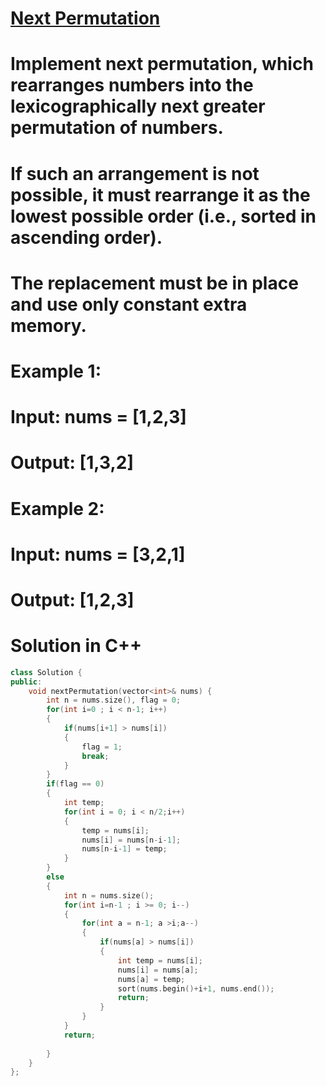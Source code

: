 # [Next Permutation](https://leetcode.com/problems/next-permutation/)
# Implement next permutation, which rearranges numbers into the lexicographically next greater permutation of numbers.

# If such an arrangement is not possible, it must rearrange it as the lowest possible order (i.e., sorted in ascending order).

# The replacement must be in place and use only constant extra memory.

 

# Example 1:

# Input: nums = [1,2,3]
# Output: [1,3,2]
# 
# Example 2:
# 
# Input: nums = [3,2,1]
# Output: [1,2,3]


# Solution in C++
```cpp
class Solution {
public:
    void nextPermutation(vector<int>& nums) {
        int n = nums.size(), flag = 0;
        for(int i=0 ; i < n-1; i++)
        {
            if(nums[i+1] > nums[i])
            {
                flag = 1;
                break;    
            }
        }
        if(flag == 0)
        {
            int temp;
            for(int i = 0; i < n/2;i++)
            {
                temp = nums[i];
                nums[i] = nums[n-i-1];
                nums[n-i-1] = temp;
            }
        }
        else
        {
            int n = nums.size();
            for(int i=n-1 ; i >= 0; i--)
            {
                for(int a = n-1; a >i;a--)
                {
                    if(nums[a] > nums[i])
                    {
                        int temp = nums[i];
                        nums[i] = nums[a];
                        nums[a] = temp;
                        sort(nums.begin()+i+1, nums.end());
                        return;
                    }
                }
            }
            return;
            
        }
    }
};
```